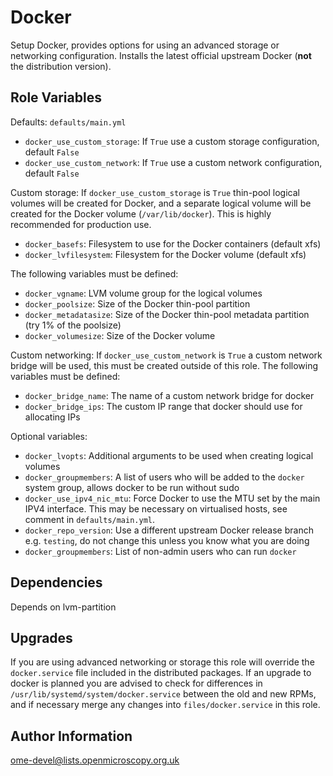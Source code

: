 Docker
======

Setup Docker, provides options for using an advanced storage or networking configuration.
Installs the latest official upstream Docker (**not** the distribution version).


Role Variables
--------------

Defaults: `defaults/main.yml`

- `docker_use_custom_storage`: If `True` use a custom storage configuration, default `False`
- `docker_use_custom_network`: If `True` use a custom network configuration, default `False`

Custom storage: If `docker_use_custom_storage` is `True` thin-pool logical volumes will be created for Docker, and a separate logical volume will be created for the Docker volume (`/var/lib/docker`).
This is highly recommended for production use.

- `docker_basefs`: Filesystem to use for the Docker containers (default xfs)
- `docker_lvfilesystem`: Filesystem for the Docker volume (default xfs)

The following variables must be defined:

- `docker_vgname`: LVM volume group for the logical volumes
- `docker_poolsize`: Size of the Docker thin-pool partition
- `docker_metadatasize`: Size of the Docker thin-pool metadata partition (try 1% of the poolsize)
- `docker_volumesize`: Size of the Docker volume

Custom networking: If `docker_use_custom_network` is `True` a custom network bridge will be used, this must be created outside of this role.
The following variables must be defined:

- `docker_bridge_name`: The name of a custom network bridge for docker
- `docker_bridge_ips`: The custom IP range that docker should use for allocating IPs

Optional variables:

- `docker_lvopts`: Additional arguments to be used when creating logical volumes
- `docker_groupmembers`: A list of users who will be added to the `docker` system group, allows docker to be run without sudo
- `docker_use_ipv4_nic_mtu`: Force Docker to use the MTU set by the main IPV4 interface. This may be necessary on virtualised hosts, see comment in `defaults/main.yml`.
- `docker_repo_version`: Use a different upstream Docker release branch e.g. `testing`, do not change this unless you know what you are doing
- `docker_groupmembers`: List of non-admin users who can run `docker`


Dependencies
------------

Depends on lvm-partition


Upgrades
--------

If you are using advanced networking or storage this role will override the `docker.service` file included in the distributed packages. If an upgrade to docker is planned you are advised to check for differences in `/usr/lib/systemd/system/docker.service` between the old and new RPMs, and if necessary merge any changes into `files/docker.service` in this role.


Author Information
------------------

ome-devel@lists.openmicroscopy.org.uk
